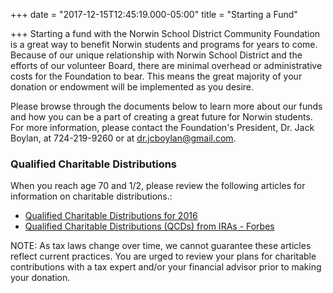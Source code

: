 +++
date = "2017-12-15T12:45:19.000-05:00"
title = "Starting a Fund"

+++
Starting a fund with the Norwin School District Community Foundation is a great way to benefit Norwin students and programs for years to come. Because of our unique relationship with Norwin School District and the efforts of our volunteer Board, there are minimal overhead or administrative costs for the Foundation to bear. This means the great majority of your donation or endowment will be implemented as you desire.

Please browse through the documents below to learn more about our funds and how you can be a part of creating a great future for Norwin students. For more information, please contact the Foundation's President, Dr. Jack Boylan, at 724-219-9260 or at dr.jcboylan@gmail.com.

### Qualified Charitable Distributions

When you reach age 70 and 1/2, please review the following articles for information on charitable distributions.:

* [Qualified Charitable Distributions for 2016](http://financialducksinarow.com/10854/qualified-charitable-distributions-for-2016/)
* [Qualified Charitable Distributions (QCDs) from IRAs - Forbes](http://www.forbes.com/sites/davidmarotta/2016/04/28/qualified-charitable-distributions-qcds-from-iras/#292bf1911f06)

NOTE:  As tax laws change over time, we cannot guarantee these articles reflect current practices.  You are urged to review your plans for charitable contributions with a tax expert and/or your financial advisor prior to making your donation.